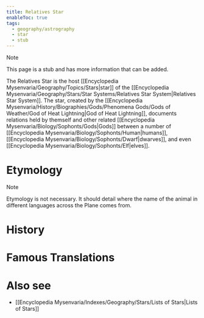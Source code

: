 ```yaml
---
title: Relatives Star
enableToc: true
tags:
  - geography/astrography
  - star
  - stub
---
```


> [!note]
> This page is a stub and has more information that can be added.

The Relatives Star is the host [[Encyclopedia Mysenvaria/Geography/Topics/Stars|star]] of the [[Encyclopedia Mysenvaria/Geography/Stars/Star Systems/Relatives Star System|Relatives Star System]]. The star, created by the [[Encyclopedia Mysenvaria/History/Biographies/Gods/Phenomena Gods/Gods of Weather/God of Heat Lightning|God of Heat Lightning]], documents relations held by themself and other related [[Encyclopedia Mysenvaria/Biology/Sophonts/Gods|Gods]] between a number of [[Encyclopedia Mysenvaria/Biology/Sophonts/Human|humans]], [[Encyclopedia Mysenvaria/Biology/Sophonts/Dwarf|dwarves]], and even [[Encyclopedia Mysenvaria/Biology/Sophonts/Elf|elves]]. 
# Etymology

> [!note]
> Etymology is not necessary. It should detail where the name of the animal in different languages across the Plane comes from.
# History

# Famous Translations

# Also see
- [[Encyclopedia Mysenvaria/Indexes/Geography/Stars/Lists of Stars|Lists of Stars]]
